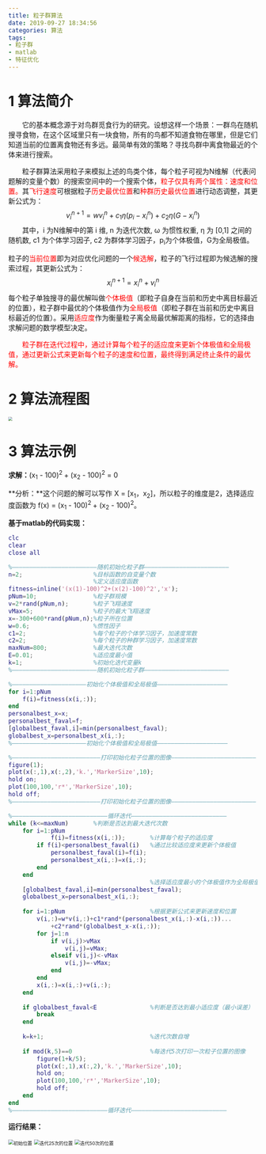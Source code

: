 ```yaml
---
title: 粒子群算法
date: 2019-09-27 18:34:56
categories: 算法
tags:
- 粒子群
- matlab
- 特征优化
---
```


# **1 算法简介**

&emsp;&emsp;它的基本概念源于对鸟群觅食行为的研究。设想这样一个场景：一群鸟在随机搜寻食物，在这个区域里只有一块食物，所有的鸟都不知道食物在哪里，但是它们知道当前的位置离食物还有多远。最简单有效的策略？寻找鸟群中离食物最近的个体来进行搜索。

&emsp;&emsp;粒子群算法采用粒子来模拟上述的鸟类个体，每个粒子可视为N维解（代表问题解的变量个数）的搜索空间中的一个搜索个体，<font color='red'>粒子仅具有两个属性：速度和位置。</font>其<font color='red'>飞行速度</font>可根据粒子<font color='red'>历史最优位置</font>和<font color='red'>种群历史最优位置</font>进行动态调整，其更新公式为：
$$
v_i^{n+1} = wv^n_i + c_1\eta(p_i-x^n_i)+c_2\eta(G-x_i^n)
$$
&emsp;&emsp;其中，i 为N维解中的第 i 维, n 为迭代次数, ω 为惯性权重, η 为 [0,1] 之间的随机数, c1 为个体学习因子,  c2 为群体学习因子，p<sub>i</sub>为个体极值，G为全局极值。

粒子的<font color='red'>当前位置</font>即为对应优化问题的一个<font color='red'>候选解</font>，粒子的飞行过程即为候选解的搜索过程，其更新公式为：
$$
x_i^{n+1} = x_i^n + v_i^n
$$
每个粒子单独搜寻的最优解叫做<font color='red'>个体极值</font>（即粒子自身在当前和历史中离目标最近的位置），粒子群中最优的个体极值作为<font color='red'>全局极值</font>（即粒子群在当前和历史中离目标最近的位置）。采用<font color='red'>适应度</font>作为衡量粒子离全局最优解距离的指标，它的选择由求解问题的数学模型决定。

&emsp;&emsp;<font color='red'>粒子群在迭代过程中，通过计算每个粒子的适应度来更新个体极值和全局极值，通过更新公式来更新每个粒子的速度和位置，最终得到满足终止条件的最优解。</font>

# **2 算法流程图**

<img src="190927-3/01.png" style="zoom:50%;" />

# **3 算法示例**

**求解：**(x<sub>1</sub> - 100)<sup>2 </sup>+ (x<sub>2</sub> - 100)<sup>2</sup> = 0

**分析：**这个问题的解可以写作 X = [x<sub>1</sub>，x<sub>2</sub>]，所以粒子的维度是2，选择适应度函数为 f(x) = (x<sub>1</sub> - 100)<sup>2 </sup>+ (x<sub>2</sub> - 100)<sup>2</sup>。

**基于matlab的代码实现：**

```matlab
clc
clear 
close all

%————————————————————————随机初始化粒子群————————————————————————
n=2;					%目标函数的自变量个数
						%定义适应度函数
fitness=inline('(x(1)-100)^2+(x(2)-100)^2','x');
pNum=10;				%粒子群规模
v=2*rand(pNum,n);		%粒子飞翔速度
vMax=5;					%粒子的最大飞翔速度
x=-300+600*rand(pNum,n);%粒子所在位置
w=0.6;					%惯性因子
c1=2;					%每个粒子的个体学习因子，加速度常数
c2=2;					%每个粒子的种群学习因子，加速度常数
maxNum=800;				%最大迭代次数
E=0.01;					%适应度最小值
k=1;					%初始化迭代变量k
%————————————————————————随机初始化粒子群————————————————————————

%—————————————————————初始化个体极值和全局极值————————————————————
for i=1:pNum
	f(i)=fitness(x(i,:));	
end
personalbest_x=x;
personalbest_faval=f;
[globalbest_faval,i]=min(personalbest_faval);
globalbest_x=personalbest_x(i,:); 
%—————————————————————初始化个体极值和全局极值————————————————————

%—————————————————————————打印初始化粒子位置的图像————————————————————————
figure(1);
plot(x(:,1),x(:,2),'k.','MarkerSize',10);
hold on;
plot(100,100,'r*','MarkerSize',10);
hold off;
%—————————————————————————打印初始化粒子位置的图像————————————————————————

%———————————————————————————循环迭代———————————————————————————
while (k<=maxNum)		%判断是否达到最大迭代次数
	for i=1:pNum
			f(i)=fitness(x(i,:));		%计算每个粒子的适应度
		if f(i)<personalbest_faval(i)	%通过比较适应度来更新个体极值
			personalbest_faval(i)=f(i);	
			personalbest_x(i,:)=x(i,:);	
		end
	end
										%选择适应度最小的个体极值作为全局极值
	[globalbest_faval,i]=min(personalbest_faval);
	globalbest_x=personalbest_x(i,:);
    
    for i=1:pNum						%根据更新公式来更新速度和位置
		v(i,:)=w*v(i,:)+c1*rand*(personalbest_x(i,:)-x(i,:))...
			+c2*rand*(globalbest_x-x(i,:));
		for j=1:n
			if v(i,j)>vMax
				v(i,j)=vMax;
			elseif v(i,j)<-vMax
				v(i,j)=-vMax;
            end
		end
		x(i,:)=x(i,:)+v(i,:);
    end
    
    if globalbest_faval<E				%判断是否达到最小适应度（最小误差）
        break
    end
    
	k=k+1;								%迭代次数自增
    
    if mod(k,5)==0						%每迭代5次打印一次粒子位置的图像
        figure(1+k/5);
        plot(x(:,1),x(:,2),'k.','MarkerSize',10);
        hold on;
        plot(100,100,'r*','MarkerSize',10);
        hold off;
    end
end
%———————————————————————————循环迭代———————————————————————————

```

**运行结果：**

<img src="190927-3/02.jpg" alt="初始位置" style="zoom: 67%;" />

<img src="190927-3/03.jpg" alt="迭代25次的位置" style="zoom: 67%;" />

<img src="190927-3/04.jpg" alt="迭代50次的位置" style="zoom: 67%;" />

